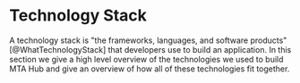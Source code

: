 # Technology Stack

A technology stack is "the frameworks, languages, and software products" [@WhatTechnologyStack] that developers use to build an application. In this section we give a high level overview of the technologies we used to build MTA Hub and give an overview of how all of these technologies fit together.
